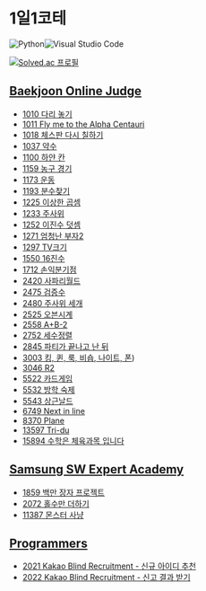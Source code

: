# 1일1코테

![Python](https://img.shields.io/badge/python-3670A0?style=for-the-badge&logo=python&logoColor=ffdd54)![Visual Studio Code](https://img.shields.io/badge/Visual%20Studio%20Code-0078d7.svg?style=for-the-badge&logo=visual-studio-code&logoColor=white)

[![Solved.ac
프로필](http://mazassumnida.wtf/api/v2/generate_badge?boj=kisagge)](https://solved.ac/kisagge)

## [Baekjoon Online Judge](https://www.acmicpc.net/)

- [1010 다리 놓기](BOJ/1001~2000/1010.py)
- [1011 Fly me to the Alpha Centauri](BOJ/1001~2000/1011.py)
- [1018 체스판 다시 칠하기](BOJ/1001~2000/1018.py)
- [1037 약수](BOJ/1001~2000/1037.py)
- [1100 하얀 칸](BOJ/1001~2000/1100.py)
- [1159 농구 경기](BOJ/1001~2000/1159.py)
- [1173 운동](BOJ/1001~2000/1173.py)
- [1193 분수찾기](BOJ/1001~2000/1193.py)
- [1225 이상한 곱셈](BOJ/1001~2000/1225.py)
- [1233 주사위](BOJ/1001~2000/1233.py)
- [1252 이진수 덧셈](BOJ/1001~2000/1252.py)
- [1271 엄청난 부자2](BOJ/1001~2000/1271.py)
- [1297 TV크기](BOJ/1001~2000/1297.py)
- [1550 16진수](BOJ/1001~2000/1550.py)
- [1712 손익분기점](BOJ/1001~2000/1712.py)
- [2420 사파리월드](BOJ/2001~3000/2420.py)
- [2475 검증수](BOJ/2001~3000/2475.py)
- [2480 주사위 세개](BOJ/2001~3000/2480.py)
- [2525 오븐시계](BOJ/2001~3000/2525.py)
- [2558 A+B-2](BOJ/2001~3000/2558.py)
- [2752 세수정렬](BOJ/2001~3000/2752.py)
- [2845 파티가 끝나고 난 뒤](BOJ/2001~3000/2845.py)
- [3003 킹, 퀸, 룩, 비숍, 나이트, 폰](BOJ/3001~4000/3003.py))
- [3046 R2](BOJ/3001~4000/3046.py)
- [5522 카드게임](BOJ/5001~6000/5522.py)
- [5532 방학 숙제](BOJ/5001~6000/5532.py)
- [5543 상근날드](BOJ/5001~6000/5543.py)
- [6749 Next in line](BOJ/6001~7000/6749.py)
- [8370 Plane](BOJ/8001~9000/8370.py)
- [13597 Tri-du](BOJ/13000~14000/13597.py)
- [15894 수학은 체육과목 입니다](BOJ/15000~16000/15894.py)

## [Samsung SW Expert Academy](https://swexpertacademy.com/main/main.do)

- [1859 백만 장자 프로젝트](Samsung%20SW%20Expert%20Academy/1859.py)
- [2072 홀수만 더하기](Samsung%20SW%20Expert%20Academy/2072.py)
- [11387 몬스터 사냥](Samsung%20SW%20Expert%20Academy/11387.py)

## [Programmers](https://programmers.co.kr/learn/challenges?tab=all_challenges)

- [2021 Kakao Blind Recruitment - 신규 아이디 추천](Programmers/2021KakaoBlindRecruitment.py)
- [2022 Kakao Blind Recruitment - 신고 결과 받기](Programmers/2022KakaoBlindRecruitment.py)
